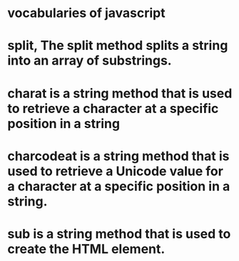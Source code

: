 # vocabularies of javascript
# split, The split method splits a string into an array of substrings.
# charat is a string method that is used to retrieve a character at a specific position in a string
# charcodeat is a string method that is used to retrieve a Unicode value for a character at a specific position in a string.

# sub is a string method that is used to create the HTML  element.